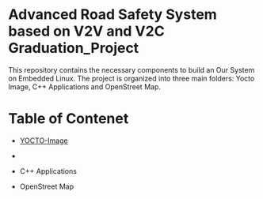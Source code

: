 # Advanced Road Safety System based on V2V and V2C Graduation_Project
This repository contains the necessary components to build an Our System on Embedded Linux. The project is organized into three main folders: Yocto Image, C++ Applications and OpenStreet Map.

# Table of Contenet 

   - [YOCTO-Image](https://github.com/MariamReda25/Graduation_Project/tree/157d8279c205ab88b2c810da7cc742985eba0954/Yocto-image)
   - 
   - C++ Applications

   - OpenStreet Map
